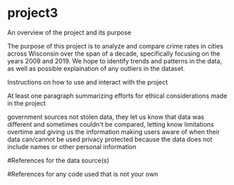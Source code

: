 # project3

An overview of the project and its purpose

The purpose of this project is to analyze and compare crime rates in cities across Wisconsin over the span of a decade, specifically focusing on the years 2009 and 2019. We hope to identify trends and patterns in the data, as well as possible explaination of any outliers in the dataset. 

Instructions on how to use and interact with the project


At least one paragraph summarizing efforts for ethical considerations made in the project

government sources not stolen data,
they let us know that data was different and sometimes couldn't be compared, 
letting know limitations overtime and giving us the information making users aware of when their data can/cannot be used
privacy protected because the data does not include names or other personal information


#References for the data source(s)



#References for any code used that is not your own

